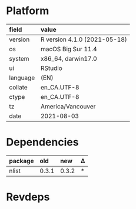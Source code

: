 # Platform

|field    |value                        |
|:--------|:----------------------------|
|version  |R version 4.1.0 (2021-05-18) |
|os       |macOS Big Sur 11.4           |
|system   |x86_64, darwin17.0           |
|ui       |RStudio                      |
|language |(EN)                         |
|collate  |en_CA.UTF-8                  |
|ctype    |en_CA.UTF-8                  |
|tz       |America/Vancouver            |
|date     |2021-08-03                   |

# Dependencies

|package |old   |new   |Δ  |
|:-------|:-----|:-----|:--|
|nlist   |0.3.1 |0.3.2 |*  |

# Revdeps

